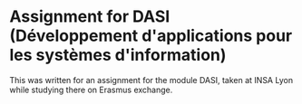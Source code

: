 # Assignment for DASI (Développement d'applications pour les systèmes d'information)
This was written for an assignment for the module DASI, taken at INSA Lyon while studying there on Erasmus exchange.
